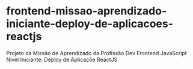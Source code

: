# frontend-missao-aprendizado-iniciante-deploy-de-aplicacoes-reactjs
Projeto da Missão de Aprendizado da Profissão Dev Frontend JavaScript Nível Iniciante: Deploy de Aplicaçõe ReactJS
